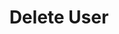 ---
title: Delete User
excerpt: Permanently deletes a [User](#schema_user). It cannot be undone.
api:
  file: chat-api.json
  operationId: deleteUser
deprecated: false
hidden: false
metadata:
  title: ''
  description: ''
  robots: index
next:
  description: ''
---